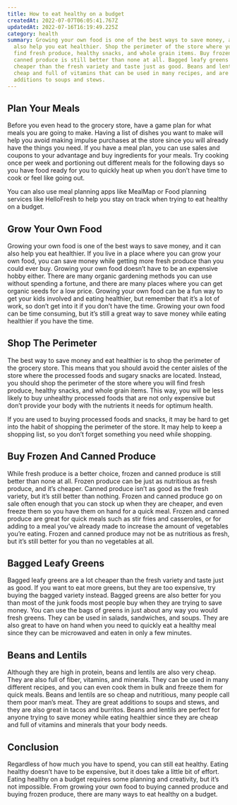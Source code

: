 ```yaml
---
title: How to eat healthy on a budget
createdAt: 2022-07-07T06:05:41.767Z
updatedAt: 2022-07-16T16:19:49.225Z
category: health
summary: Growing your own food is one of the best ways to save money, and it can
  also help you eat healthier. Shop the perimeter of the store where you will
  find fresh produce, healthy snacks, and whole grain items. Buy frozen and
  canned produce is still better than none at all. Bagged leafy greens are a lot
  cheaper than the fresh variety and taste just as good. Beans and lentils are
  cheap and full of vitamins that can be used in many recipes, and are great
  additions to soups and stews.
---
```


## Plan Your Meals

Before you even head to the grocery store, have a game plan for what meals you are going to make. Having a list of dishes you want to make will help you avoid making impulse purchases at the store since you will already have the things you need. If you have a meal plan, you can use sales and coupons to your advantage and buy ingredients for your meals. Try cooking once per week and portioning out different meals for the following days so you have food ready for you to quickly heat up when you don’t have time to cook or feel like going out.

You can also use meal planning apps like MealMap or Food planning services like HelloFresh to help you stay on track when trying to eat healthy on a budget.

## Grow Your Own Food

Growing your own food is one of the best ways to save money, and it can also help you eat healthier. If you live in a place where you can grow your own food, you can save money while getting more fresh produce than you could ever buy. Growing your own food doesn’t have to be an expensive hobby either. There are many organic gardening methods you can use without spending a fortune, and there are many places where you can get organic seeds for a low price. Growing your own food can be a fun way to get your kids involved and eating healthier, but remember that it’s a lot of work, so don’t get into it if you don’t have the time. Growing your own food can be time consuming, but it’s still a great way to save money while eating healthier if you have the time.

## Shop The Perimeter

The best way to save money and eat healthier is to shop the perimeter of the grocery store. This means that you should avoid the center aisles of the store where the processed foods and sugary snacks are located. Instead, you should shop the perimeter of the store where you will find fresh produce, healthy snacks, and whole grain items. This way, you will be less likely to buy unhealthy processed foods that are not only expensive but don’t provide your body with the nutrients it needs for optimum health.

If you are used to buying processed foods and snacks, it may be hard to get into the habit of shopping the perimeter of the store. It may help to keep a shopping list, so you don’t forget something you need while shopping.

## Buy Frozen And Canned Produce

While fresh produce is a better choice, frozen and canned produce is still better than none at all. Frozen produce can be just as nutritious as fresh produce, and it’s cheaper. Canned produce isn’t as good as the fresh variety, but it’s still better than nothing. Frozen and canned produce go on sale often enough that you can stock up when they are cheaper, and even freeze them so you have them on hand for a quick meal. Frozen and canned produce are great for quick meals such as stir fries and casseroles, or for adding to a meal you’ve already made to increase the amount of vegetables you’re eating. Frozen and canned produce may not be as nutritious as fresh, but it’s still better for you than no vegetables at all.

## Bagged Leafy Greens

Bagged leafy greens are a lot cheaper than the fresh variety and taste just as good. If you want to eat more greens, but they are too expensive, try buying the bagged variety instead. Bagged greens are also better for you than most of the junk foods most people buy when they are trying to save money. You can use the bags of greens in just about any way you would fresh greens. They can be used in salads, sandwiches, and soups. They are also great to have on hand when you need to quickly eat a healthy meal since they can be microwaved and eaten in only a few minutes.

## Beans and Lentils

Although they are high in protein, beans and lentils are also very cheap. They are also full of fiber, vitamins, and minerals. They can be used in many different recipes, and you can even cook them in bulk and freeze them for quick meals. Beans and lentils are so cheap and nutritious, many people call them poor man’s meat. They are great additions to soups and stews, and they are also great in tacos and burritos. Beans and lentils are perfect for anyone trying to save money while eating healthier since they are cheap and full of vitamins and minerals that your body needs.

## Conclusion

Regardless of how much you have to spend, you can still eat healthy. Eating healthy doesn’t have to be expensive, but it does take a little bit of effort. Eating healthy on a budget requires some planning and creativity, but it’s not impossible. From growing your own food to buying canned produce and buying frozen produce, there are many ways to eat healthy on a budget.
